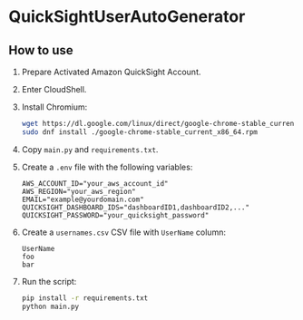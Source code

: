 # QuickSightUserAutoGenerator

## How to use

1. Prepare Activated Amazon QuickSight Account.
2. Enter CloudShell.
3. Install Chromium:

   ```sh
   wget https://dl.google.com/linux/direct/google-chrome-stable_current_x86_64.rpm
   sudo dnf install ./google-chrome-stable_current_x86_64.rpm
   ```

4. Copy `main.py` and `requirements.txt`.
5. Create a `.env` file with the following variables:

   ```
   AWS_ACCOUNT_ID="your_aws_account_id"
   AWS_REGION="your_aws_region"
   EMAIL="example@yourdomain.com"
   QUICKSIGHT_DASHBOARD_IDS="dashboardID1,dashboardID2,..."
   QUICKSIGHT_PASSWORD="your_quicksight_password"
   ```

6. Create a `usernames.csv` CSV file with `UserName` column:

   ```
   UserName
   foo
   bar
   ```

7. Run the script:

   ```sh
   pip install -r requirements.txt 
   python main.py
   ```
